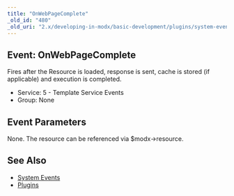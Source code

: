 ```yaml
---
title: "OnWebPageComplete"
_old_id: "480"
_old_uri: "2.x/developing-in-modx/basic-development/plugins/system-events/onwebpagecomplete"
---
```


## Event: OnWebPageComplete

Fires after the Resource is loaded, response is sent, cache is stored (if applicable) and execution is completed.

- Service: 5 - Template Service Events
- Group: None

## Event Parameters

None. The resource can be referenced via $modx->resource.

## See Also

- [System Events](extending-modx/plugins/system-events "System Events")
- [Plugins](extending-modx/plugins "Plugins")
